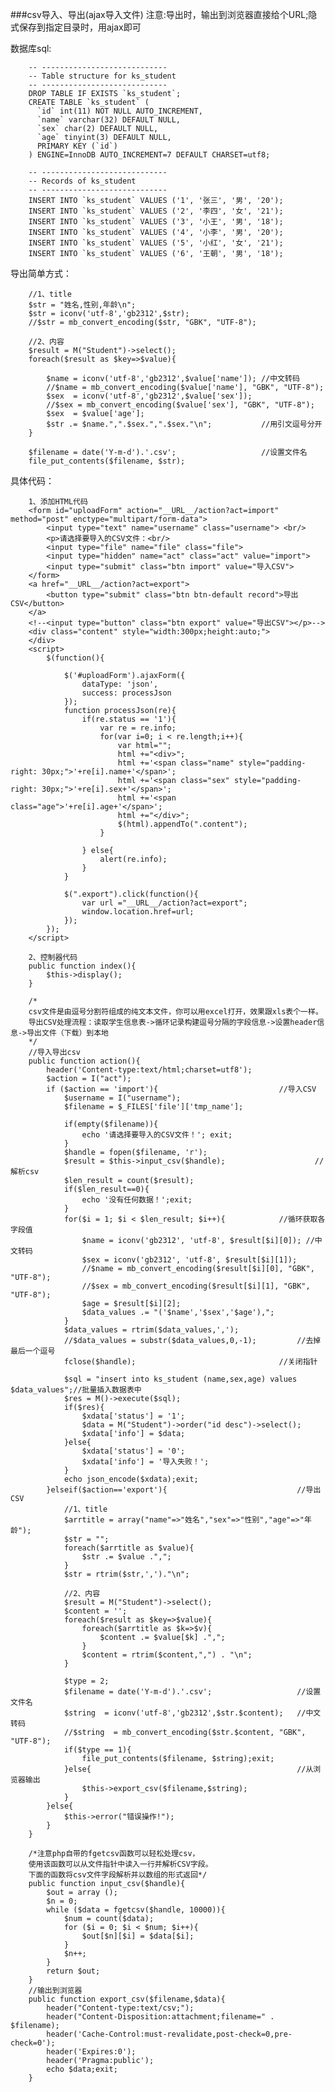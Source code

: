 ###csv导入、导出(ajax导入文件)
注意:导出时，输出到浏览器直接给个URL;隐式保存到指定目录时，用ajax即可

数据库sql:

		-- ----------------------------
		-- Table structure for ks_student
		-- ----------------------------
		DROP TABLE IF EXISTS `ks_student`;
		CREATE TABLE `ks_student` (
		  `id` int(11) NOT NULL AUTO_INCREMENT,
		  `name` varchar(32) DEFAULT NULL,
		  `sex` char(2) DEFAULT NULL,
		  `age` tinyint(3) DEFAULT NULL,
		  PRIMARY KEY (`id`)
		) ENGINE=InnoDB AUTO_INCREMENT=7 DEFAULT CHARSET=utf8;
		
		-- ----------------------------
		-- Records of ks_student
		-- ----------------------------
		INSERT INTO `ks_student` VALUES ('1', '张三', '男', '20');
		INSERT INTO `ks_student` VALUES ('2', '李四', '女', '21');
		INSERT INTO `ks_student` VALUES ('3', '小王', '男', '18');
		INSERT INTO `ks_student` VALUES ('4', '小李', '男', '20');
		INSERT INTO `ks_student` VALUES ('5', '小红', '女', '21');
		INSERT INTO `ks_student` VALUES ('6', '王朝', '男', '18');

导出简单方式：

		//1、title
		$str = "姓名,性别,年龄\n";
		$str = iconv('utf-8','gb2312',$str); 
		//$str = mb_convert_encoding($str, "GBK", "UTF-8");
		
		//2、内容
		$result = M("Student")->select();   
		foreach($result as $key=>$value){
			
			$name = iconv('utf-8','gb2312',$value['name']); //中文转码
			//$name = mb_convert_encoding($value['name'], "GBK", "UTF-8");				
			$sex  = iconv('utf-8','gb2312',$value['sex']);
			//$sex = mb_convert_encoding($value['sex'], "GBK", "UTF-8");	
			$sex  = $value['age']; 
			$str .= $name.",".$sex.",".$sex."\n"; 			//用引文逗号分开   
		}   
		
		$filename = date('Y-m-d').'.csv'; 					//设置文件名   
		file_put_contents($filename, $str);

具体代码：

		1、添加HTML代码		
		<form id="uploadForm" action="__URL__/action?act=import" method="post" enctype="multipart/form-data"> 
		    <input type="text" name="username" class="username"> <br/>
			<p>请选择要导入的CSV文件：<br/>
		    <input type="file" name="file" class="file"> 
			<input type="hidden" name="act" class="act" value="import"> 
		    <input type="submit" class="btn import" value="导入CSV"> 
		</form> 
		<a href="__URL__/action?act=export">
			<button type="submit" class="btn btn-default record">导出CSV</button>
		</a>
		<!--<input type="button" class="btn export" value="导出CSV"></p>--> 
		<div class="content" style="width:300px;height:auto;">
		</div>
		<script>
			$(function(){
	
				$('#uploadForm').ajaxForm({  
					dataType: 'json',  
					success: processJson  
				});  
				function processJson(re){  
					if(re.status == '1'){
						var re = re.info;
						for(var i=0; i < re.length;i++){
							var html="";
							html +="<div>";
							html +='<span class="name" style="padding-right: 30px;">'+re[i].name+'</span>';
							html +='<span class="sex" style="padding-right: 30px;">'+re[i].sex+'</span>';
							html +='<span class="age">'+re[i].age+'</span>';
							html +="</div>";
							$(html).appendTo(".content");
						}
						
					} else{
						alert(re.info);
					}
				}  
				
				$(".export").click(function(){
					var url ="__URL__/action?act=export";
					window.location.href=url;
				});
			});
		</script>
		
		2、控制器代码
		public function index(){
			$this->display();
	    }
		
		/*
		csv文件是由逗号分割符组成的纯文本文件，你可以用excel打开，效果跟xls表个一样。
		导出CSV处理流程：读取学生信息表->循环记录构建逗号分隔的字段信息->设置header信息->导出文件（下载）到本地
		*/
		//导入导出csv
		public function action(){
			header('Content-type:text/html;charset=utf8');
			$action = I("act");
			if ($action == 'import'){ 							//导入CSV 
				$username = I("username");
				$filename = $_FILES['file']['tmp_name'];
				
				if(empty($filename)){
					echo '请选择要导入的CSV文件！'; exit;   
				} 
				$handle = fopen($filename, 'r'); 
				$result = $this->input_csv($handle); 					//解析csv   
				$len_result = count($result); 
				if($len_result==0){
					echo '没有任何数据！';exit;  
				}
				for($i = 1; $i < $len_result; $i++){ 			//循环获取各字段值   
					$name = iconv('gb2312', 'utf-8', $result[$i][0]); //中文转码   
					$sex = iconv('gb2312', 'utf-8', $result[$i][1]);   
					//$name = mb_convert_encoding($result[$i][0], "GBK", "UTF-8");
					//$sex = mb_convert_encoding($result[$i][1], "GBK", "UTF-8");
					$age = $result[$i][2];   
					$data_values .= "('$name','$sex','$age'),";   
				}   
				$data_values = rtrim($data_values,',');
				//$data_values = substr($data_values,0,-1); 		//去掉最后一个逗号   
				fclose($handle); 								//关闭指针
				
				$sql = "insert into ks_student (name,sex,age) values $data_values";//批量插入数据表中   
				$res = M()->execute($sql);
				if($res){   
					$xdata['status'] = '1';
					$data = M("Student")->order("id desc")->select();
					$xdata['info'] = $data;
				}else{  
					$xdata['status'] = '0';
					$xdata['info'] = '导入失败！'; 
				}   
				echo json_encode($xdata);exit;
			}elseif($action=='export'){ 							//导出CSV  
				//1、title
				$arrtitle = array("name"=>"姓名","sex"=>"性别","age"=>"年龄");
				$str = "";
				foreach($arrtitle as $value){
					$str .= $value .",";
				}
				$str = rtrim($str,',')."\n"; 
	
				//2、内容
				$result = M("Student")->select();   
				$content = '';
				foreach($result as $key=>$value){
					foreach($arrtitle as $k=>$v){
						$content .= $value[$k] .",";
					}
					$content = rtrim($content,",") . "\n";
				}   
	
				$type = 2;
				$filename = date('Y-m-d').'.csv'; 					//设置文件名   
				$string  = iconv('utf-8','gb2312',$str.$content);	//中文转码	
				//$string  = mb_convert_encoding($str.$content, "GBK", "UTF-8");
				if($type == 1){
					file_put_contents($filename, $string);exit;
				}else{												//从浏览器输出
					$this->export_csv($filename,$string);
				}
			}else{	
				$this->error("错误操作!");
			}  
		}
		
		/*注意php自带的fgetcsv函数可以轻松处理csv，
		使用该函数可以从文件指针中读入一行并解析CSV字段。
		下面的函数将csv文件字段解析并以数组的形式返回*/
		public function input_csv($handle){   
			$out = array ();   
			$n = 0;   
			while ($data = fgetcsv($handle, 10000)){   
				$num = count($data);   
				for ($i = 0; $i < $num; $i++){   
					$out[$n][$i] = $data[$i];   
				}   
				$n++;   
			}   
			return $out;   
		}  
		//输出到浏览器
		public function export_csv($filename,$data){ 
			header("Content-type:text/csv;");
			header("Content-Disposition:attachment;filename=" . $filename);
			header('Cache-Control:must-revalidate,post-check=0,pre-check=0');
			header('Expires:0');
			header('Pragma:public');
			echo $data;exit;
		} 